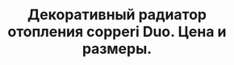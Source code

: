 ---
title: Декоративный радиатор отопления copperi Duo. Цена и размеры.
description: Декоративный радиатор отопления copperi Duo в Москве. Цена и размеры.
layout: product
permalink: /catalog/:name
image: /images/catalog/essential/duo-h-1.jpg

header-color: "#fceae3"

model-title: "Duo"
model-desc: "Передняя панель радиатора изготовлена из двух слоёв разных цветов или материалов. В верхнем слое лазером вырезан рисунок, сквозь который виден нижний слой. Мы можем сделать рисунок по вашему эскизу или предложить свой вариант в нужном стиле."
model-h1: "Декоративный радиатор отопления"

weight: 30
product: 1

features:
- "Материал: окрашенная или нержавеющая сталь, медь, латунь"
- "Цвет: любой по RAL"
- "Рисунок любой сложности по вашему эскизу"
- "Матовая или глянцевая окраска"
- "Подключение: боковое или нижнее"

related:
- frame-h
- duo-v
- anisotropia-cu
---
